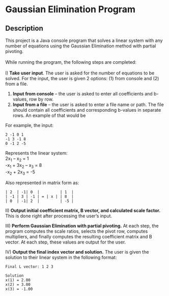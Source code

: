 # Gaussian Elimination Program
## Description
This project is a Java console program that solves a linear system with any number of equations using the
Gaussian Elimination method with partial pivoting. <br> <br>
While running the program, the following steps are completed: <br> <br>
I) **Take user input**.
The user is asked for the number of equations to be solved. For the input,
the user is given 2 options: (1) from console and (2) from a file.
1) **Input from console** – the user is asked to enter all coefficients and b-values, row by row.
2) **Input from a file** – the user is asked to enter a file name or path. The file should contain
all coefficients and corresponding b-values in separate rows. An example of that would be 

For example, the input:
```
2 -1 0 1
-1 3 -1 8
0 -1 2 -5
```
Represents the linear system: <br>
2x<sub>1</sub> – x<sub>2</sub> = 1 <br>
-x<sub>1</sub> + 3x<sub>2</sub> – x<sub>3</sub> = 8 <br>
-x<sub>2</sub> + 2x<sub>3</sub> = -5 <be>

Also represented in matrix form as:
```
| 2  | -1| 0  |         | 1  |
| -1 | 3 | -1 | = | x | | 8  |
| 0  | -1| 2  |         | -5 |
```

II) **Output initial coefficient matrix, B vector, and calculated scale factor.** This is done right
after processing the user’s input.

III) **Perform Gaussian Elimination with partial pivoting.** At each step, the program computes
the scale ratios, selects the pivot row, computes multipliers, and finally computes the
resulting coefficient matrix and B vector. At each step, these values are output for the user.

IV) **Output the final index vector and solution.** The user is given the solution to their linear
system in the following format:
```
Final L vector: 1 2 3

Solution
x(1) = 2.00
x(2) = 3.00
x(3) = -1.00
```
